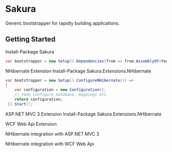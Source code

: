 # Sakura

Generic bootstrapper for rapidly building applications. 

## Getting Started
Install-Package Sakura
```csharp
var bootstrapper = new Setup().Dependencies(from => from.AssemblyOf<YourDependency>()).Start();
```

NHibernate Extension
Install-Package Sakura.Extensions.NHibernate
```csharp
var bootstrapper = new Setup().ConfigureNHibernate(() => 
{ 
	var configuration = new Configuration();
	// todo configure database, mappings etc.
	return configuration;
 }).Start();
```

ASP.NET MVC 3 Extension
Install-Package Sakura.Extensions.NHibernate

WCF Web Api Extension

NHibernate integration with ASP.NET MVC 3


NHibernate integration with WCF Web Api
 

